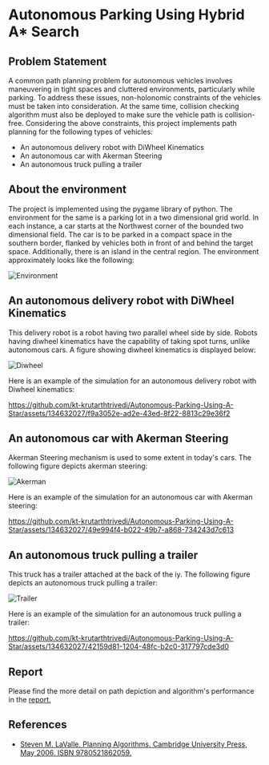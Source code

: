 # Autonomous Parking Using Hybrid A* Search

## Problem Statement
A common path planning problem for autonomous vehicles involves maneuvering in tight spaces and cluttered environments, particularly while parking. To address these issues, non-holonomic constraints of the vehicles must be taken into consideration. At the same time, collision checking algorithm must also be deployed to make sure the vehicle path is collision-free. Considering the above constraints, this project implements path planning for the following types of vehicles:
* An autonomous delivery robot with DiWheel Kinematics
* An autonomous car with Akerman Steering
* An autonomous truck pulling a trailer

## About the environment
The project is implemented using the pygame library of python. The environment for the same is a parking lot in a two dimensional grid world. In each instance, a car starts at the Northwest corner of the bounded two dimensional field. The car is to be parked in a compact space in the southern border, flanked by vehicles both in front of and behind the target space. Additionally, there is an island in the central region. The environment approximately looks like the following:

![Environment](https://github.com/kt-krutarthtrivedi/Autonomous-Parking-Using-A-Star/assets/134632027/27047065-5cca-4541-8e96-4c971ec65584)


## An autonomous delivery robot with DiWheel Kinematics
  This delivery robot is a robot having two parallel wheel side by side. Robots having diwheel kinematics have the capability of taking spot turns, unlike autonomous cars. A figure showing diwheel kinematics is displayed below:

![Diwheel](https://github.com/kt-krutarthtrivedi/Autonomous-Parking-Using-A-Star/assets/134632027/ab6b4a5f-c055-4256-a27e-6d66a217c20e)


Here is an example of the simulation for an autonomous delivery robot with Diwheel kinematics:



https://github.com/kt-krutarthtrivedi/Autonomous-Parking-Using-A-Star/assets/134632027/f9a3052e-ad2e-43ed-8f22-8813c29e36f2



## An autonomous car with Akerman Steering

Akerman Steering mechanism is used to some extent in today's cars. The following figure depicts akerman steering:

![Akerman](https://github.com/kt-krutarthtrivedi/Autonomous-Parking-Using-A-Star/assets/134632027/c2131664-e67a-4b98-853d-da6ff63a0a35)


Here is an example of the simulation for an autonomous car with Akerman steering:



https://github.com/kt-krutarthtrivedi/Autonomous-Parking-Using-A-Star/assets/134632027/49e994f4-b022-49b7-a868-734243d7c613



## An autonomous truck pulling a trailer

This truck has a trailer attached at the back of the iy. The following figure depicts an autonomous truck pulling a trailer:

![Trailer](https://github.com/kt-krutarthtrivedi/Autonomous-Parking-Using-A-Star/assets/134632027/b36e4689-20e7-47b3-964b-92a2f5347c02)



Here is an example of the simulation for an autonomous truck pulling a trailer:



https://github.com/kt-krutarthtrivedi/Autonomous-Parking-Using-A-Star/assets/134632027/42159d81-1204-48fc-b2c0-317797cde3d0


## Report

Please find the more detail on path depiction and algorithm's performance in the [report.](https://github.com/kt-krutarthtrivedi/Autonomous-Parking-Using-A-Star/blob/main/media/Report.pdf)




## References
* [Steven M. LaValle. Planning Algorithms. Cambridge University Press, May 2006. ISBN 9780521862059.](http://lavalle.pl/planning/)

